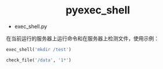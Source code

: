 <h1 align="center">pyexec_shell</h1>

- exec_shell.py

在当前运行的服务器上运行命令和在服务器上检测文件，使用示例：

```python
exec_shell('mkdir /test')

check_file('/data', '1*')
```
